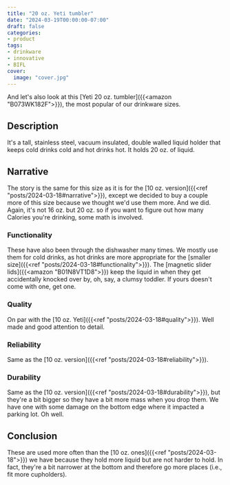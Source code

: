 ```yaml
---
title: "20 oz. Yeti tumbler"
date: "2024-03-19T00:00:00-07:00"
draft: false
categories:
- product
tags:
- drinkware
- innovative
- BIFL
cover:
  image: "cover.jpg"
---
```

And let's also look at this [Yeti 20 oz. tumbler]({{<amazon "B073WK182F">}}), the most popular of our drinkware sizes.
<!--more-->
## Description

It's a tall, stainless steel, vacuum insulated, double walled liquid holder that keeps cold drinks cold and hot drinks hot. It holds 20 oz. of liquid.

## Narrative

The story is the same for this size as it is for the [10 oz. version]({{<ref "posts/2024-03-18#narrative">}}), except we decided to buy a couple more of this size because we thought we'd use them more. And we did. Again, it's not 16 oz. but 20 oz. so if you want to figure out how many Calories you're drinking, some math is involved.

### Functionality

These have also been through the dishwasher many times. We mostly use them for cold drinks, as hot drinks are more appropriate for the [smaller size]({{<ref "posts/2024-03-18#functionality">}}). The [magnetic slider lids]({{<amazon "B01N8VT1D8">}}) keep the liquid in when they get accidentally knocked over by, oh, say, a clumsy toddler. If yours doesn't come with one, get one.

### Quality

On par with the [10 oz. Yeti]({{<ref "posts/2024-03-18#quality">}}). Well made and good attention to detail.

### Reliability

Same as the [10 oz. version]({{<ref "posts/2024-03-18#reliability">}}). 

### Durability

Same as the [10 oz. version]({{<ref "posts/2024-03-18#durability">}}), but they're a bit bigger so they have a bit more mass when you drop them. We have one with some damage on the bottom edge where it impacted a parking lot. Oh well.

## Conclusion

These are used more often than the [10 oz. ones]({{<ref "posts/2024-03-18">}}) we have because they hold more liquid but are not harder to hold. In fact, they're a bit narrower at the bottom and therefore go more places (i.e., fit more cupholders). 